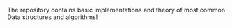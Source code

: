 The repository contains basic implementations and theory of most common Data structures and algorithms!
